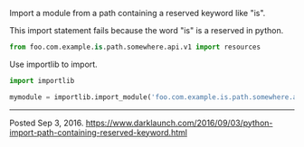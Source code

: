 Import a module from a path containing a reserved keyword like "is".

This import statement fails because the word "is" is a reserved in python.
```python
from foo.com.example.is.path.somewhere.api.v1 import resources
```

Use importlib to import.
```python
import importlib

mymodule = importlib.import_module('foo.com.example.is.path.somewhere.api.v1.resources')
```

---


Posted Sep 3, 2016.
https://www.darklaunch.com/2016/09/03/python-import-path-containing-reserved-keyword.html